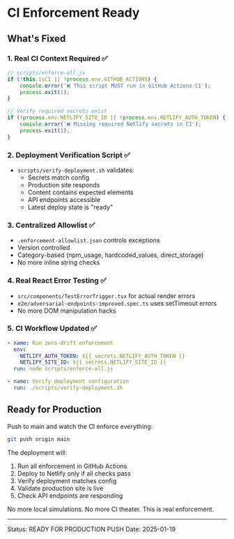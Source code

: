 # CI Enforcement Ready

## What's Fixed

### 1. Real CI Context Required ✅
```javascript
// scripts/enforce-all.js
if (!this.isCI || !process.env.GITHUB_ACTIONS) {
    console.error('❌ This script MUST run in GitHub Actions CI');
    process.exit(1);
}

// Verify required secrets exist
if (!process.env.NETLIFY_SITE_ID || !process.env.NETLIFY_AUTH_TOKEN) {
    console.error('❌ Missing required Netlify secrets in CI');
    process.exit(1);
}
```

### 2. Deployment Verification Script ✅
- `scripts/verify-deployment.sh` validates:
  - Secrets match config
  - Production site responds
  - Content contains expected elements
  - API endpoints accessible
  - Latest deploy state is "ready"

### 3. Centralized Allowlist ✅
- `.enforcement-allowlist.json` controls exceptions
- Version controlled
- Category-based (npm_usage, hardcoded_values, direct_storage)
- No more inline string checks

### 4. Real React Error Testing ✅
- `src/components/TestErrorTrigger.tsx` for actual render errors
- `e2e/adversarial-endpoints-improved.spec.ts` uses setTimeout errors
- No more DOM manipulation hacks

### 5. CI Workflow Updated ✅
```yaml
- name: Run zero-drift enforcement
  env:
    NETLIFY_AUTH_TOKEN: ${{ secrets.NETLIFY_AUTH_TOKEN }}
    NETLIFY_SITE_ID: ${{ secrets.NETLIFY_SITE_ID }}
  run: node scripts/enforce-all.js

- name: Verify deployment configuration
  run: ./scripts/verify-deployment.sh
```

## Ready for Production

Push to main and watch the CI enforce everything:

```bash
git push origin main
```

The deployment will:
1. Run all enforcement in GitHub Actions
2. Deploy to Netlify only if all checks pass
3. Verify deployment matches config
4. Validate production site is live
5. Check API endpoints are responding

No more local simulations. No more CI theater. This is real enforcement.

---
Status: READY FOR PRODUCTION PUSH
Date: 2025-01-19